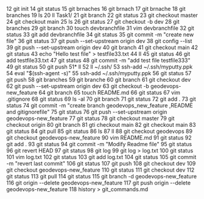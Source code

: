    12    git init
   14  git status
   15  git brnaches
   16  git brnach
   17  git brnache
   18  git branches
   19  ls
   20  ll Task1/
   21  git branch
   22  git status
   23  git checkout master
   24  git checkout main
   25  ls
   26  git status
   27  git checkout -b dev
   28  git branches
   29  git branch 
   30  touch devbranchfile
   31  vim devbranchfile 
   32  git status
   33  git add devbranchfile 
   34  git status
   35  git commit -m "create new file"
   36  git status
   37  git push --set-upstream origin dev
   38  git config --list
   39  git push --set-upstream origin dev
   40  git branch
   41  git checkout main
   42  git status
   43  echo "Hello test file" > testfile33.txt
   44  ll
   45  git status
   46  git add testfile33.txt 
   47  git status
   48  git commit -m "add test file testfile333"
   49  git status
   50  git push
   51* ll 
   52  ll ~/.ssh/
   53  ssh-add ~/.ssh/myputty.ppk 
   54  eval "$(ssh-agent -s)"
   55  ssh-add ~/.ssh/myputty.ppk 
   56  git status
   57  git push
   58  git branches
   59  git branche
   60  git branch
   61  git checkout dev 
   62  git push --set-upstream origin dev
   63  git checkout -b geodevops-new_feature
   64  git branch
   65  touch README.md 
   66  git status
   67  vim .gitignore
   68  git status
   69  ls -al
   70  git branch
   71  git status
   72  git add .
   73  git status
   74  git commit -m "create branch geodevops_new_feature ,README and gitignorefile"
   75  git status
   76  git push --set-upstream origin geodevops-new_feature
   77  git status
   78  git checkout master
   79  git checkout origin
   80  git branch
   81  gti checkout main
   82  git checkout main
   83  git status
   84  git pull
   85  git status
   86  ls
   87  ll
   88  git checkout geodevops
   89  git checkout geodevops-new_feature 
   90  vim README.md 
   91  git status
   92  git add .
   93  git status
   94  git commit -m "Modify Readme file"
   95  git status
   96  git revert HEAD
   97  git status
   98  git log
   99  git log > log.txt
  100  git status
  101  vim log.txt 
  102  git status
  103  git add log.txt 
  104  git status
  105  git commit -m "revert last commit"
  106  git status
  107  git push
  108  git checkout dev
  109  git checkout geodevops-new_feature 
  110  git status
  111  git checkout dev
  112  git status
  113  git pull
  114  git status
  115  git branch -d geodevops-new_feature 
  116  git origin --delete geodevops-new_feature
  117  git push origin --delete geodevops-new_feature
  118  history > git_commands.md
